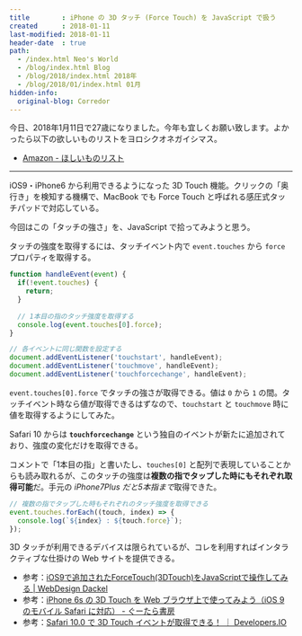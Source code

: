 ```yaml
---
title        : iPhone の 3D タッチ (Force Touch) を JavaScript で扱う
created      : 2018-01-11
last-modified: 2018-01-11
header-date  : true
path:
  - /index.html Neo's World
  - /blog/index.html Blog
  - /blog/2018/index.html 2018年
  - /blog/2018/01/index.html 01月
hidden-info:
  original-blog: Corredor
---
```


今日、2018年1月11日で27歳になりました。今年も宜しくお願い致します。よかったら以下の欲しいものリストをヨロシクオネガイシマス。

- [Amazon - ほしいものリスト](https://www.amazon.co.jp/gp/registry/wishlist/3GI7U5CDZXJFU/)

---

iOS9・iPhone6 から利用できるようになった 3D Touch 機能。クリックの「奥行き」を検知する機構で、MacBook でも Force Touch と呼ばれる感圧式タッチパッドで対応している。

今回はこの「タッチの強さ」を、JavaScript で拾ってみようと思う。

タッチの強度を取得するには、タッチイベント内で `event.touches` から `force` プロパティを取得する。

```javascript
function handleEvent(event) {
  if(!event.touches) {
    return;
  }
  
  // 1本目の指のタッチ強度を取得する
  console.log(event.touches[0].force);
}

// 各イベントに同じ関数を設定する
document.addEventListener('touchstart', handleEvent);
document.addEventListener('touchmove', handleEvent);
document.addEventListener('touchforcechange', handleEvent);
```

`event.touches[0].force` でタッチの強さが取得できる。値は `0` から `1` の間。タッチイベント時なら値が取得できるはずなので、`touchstart` と `touchmove` 時に値を取得するようにしてみた。

Safari 10 からは **`touchforcechange`** という独自のイベントが新たに追加されており、強度の変化だけを取得できる。

コメントで「1本目の指」と書いたし、`touches[0]` と配列で表現していることからも読み取れるが、このタッチの強度は**複数の指でタップした時にもそれぞれ取得可能**だ。手元の *iPhone7Plus だと5本指まで*取得できた。

```javascript
// 複数の指でタップした時もそれぞれのタッチ強度を取得できる
event.touches.forEach((touch, index) => {
  console.log(`${index} : ${touch.force}`);
});
```

3D タッチが利用できるデバイスは限られているが、コレを利用すればインタラクティブな仕掛けの Web サイトを提供できる。

- 参考：[iOS9で追加されたForceTouch(3DTouch)をJavaScriptで操作してみる | WebDesign Dackel](http://webdesign-dackel.com/2015/10/04/force-touch-javascript/)
- 参考：[iPhone 6s の 3D Touch を Web ブラウザ上で使ってみよう（iOS 9 のモバイル Safari に対応） - ぐーたら書房](http://gootara.org/library/2015/10/iphone-6s-3d-touch-web-ios-9-safari.html)
- 参考：[Safari 10.0 で 3D Touch イベントが取得できる！ ｜ Developers.IO](https://dev.classmethod.jp/smartphone/iphone/safari-10-3d-touch-event/)
